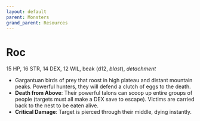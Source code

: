 ```yaml
---
layout: default
parent: Monsters
grand_parent: Resources
---
```


# Roc

15 HP, 16 STR, 14 DEX, 12 WIL, beak (d12, _blast_), _detachment_

- Gargantuan birds of prey that roost in high plateau and distant mountain peaks. Powerful hunters, they will defend a clutch of eggs to the death.
- **Death from Above**: Their powerful talons can scoop up entire groups of people (targets must all make a DEX save to escape). Victims are carried back to the nest to be eaten alive.
- **Critical Damage**: Target is pierced through their middle, dying instantly.